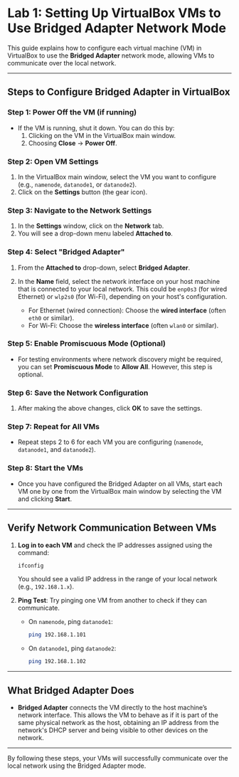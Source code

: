 
# Lab 1: Setting Up VirtualBox VMs to Use Bridged Adapter Network Mode

This guide explains how to configure each virtual machine (VM) in VirtualBox to use the **Bridged Adapter** network mode, allowing VMs to communicate over the local network.

---

## Steps to Configure Bridged Adapter in VirtualBox

### Step 1: Power Off the VM (if running)
- If the VM is running, shut it down. You can do this by:
  1. Clicking on the VM in the VirtualBox main window.
  2. Choosing **Close** → **Power Off**.

### Step 2: Open VM Settings
1. In the VirtualBox main window, select the VM you want to configure (e.g., `namenode`, `datanode1`, or `datanode2`).
2. Click on the **Settings** button (the gear icon).

### Step 3: Navigate to the Network Settings
1. In the **Settings** window, click on the **Network** tab.
2. You will see a drop-down menu labeled **Attached to**.

### Step 4: Select "Bridged Adapter"
1. From the **Attached to** drop-down, select **Bridged Adapter**.
2. In the **Name** field, select the network interface on your host machine that is connected to your local network. This could be `enp0s3` (for wired Ethernet) or `wlp2s0` (for Wi-Fi), depending on your host's configuration.
   
   - For Ethernet (wired connection): Choose the **wired interface** (often `eth0` or similar).
   - For Wi-Fi: Choose the **wireless interface** (often `wlan0` or similar).

### Step 5: Enable Promiscuous Mode (Optional)
- For testing environments where network discovery might be required, you can set **Promiscuous Mode** to **Allow All**. However, this step is optional.

### Step 6: Save the Network Configuration
1. After making the above changes, click **OK** to save the settings.

### Step 7: Repeat for All VMs
- Repeat steps 2 to 6 for each VM you are configuring (`namenode`, `datanode1`, and `datanode2`).

### Step 8: Start the VMs
- Once you have configured the Bridged Adapter on all VMs, start each VM one by one from the VirtualBox main window by selecting the VM and clicking **Start**.

---

## Verify Network Communication Between VMs

1. **Log in to each VM** and check the IP addresses assigned using the command:
   ```bash
   ifconfig
   ```
   You should see a valid IP address in the range of your local network (e.g., `192.168.1.x`).

2. **Ping Test**: Try pinging one VM from another to check if they can communicate.
   - On `namenode`, ping `datanode1`:
     ```bash
     ping 192.168.1.101
     ```
   - On `datanode1`, ping `datanode2`:
     ```bash
     ping 192.168.1.102
     ```

---

## What Bridged Adapter Does

- **Bridged Adapter** connects the VM directly to the host machine’s network interface. This allows the VM to behave as if it is part of the same physical network as the host, obtaining an IP address from the network's DHCP server and being visible to other devices on the network.

---

By following these steps, your VMs will successfully communicate over the local network using the Bridged Adapter mode.
